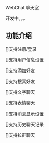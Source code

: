 WebChat 聊天室

开发中。。。

## 功能介绍

[]支持注册/登录

[]支持用户信息设置

[]支持添加好友

[]支持搜索好友

[]支持文字聊天

[]支持表情聊天

[]支持消息显示设置

[]支持历史聊天记录

[]支持拉群聊天
